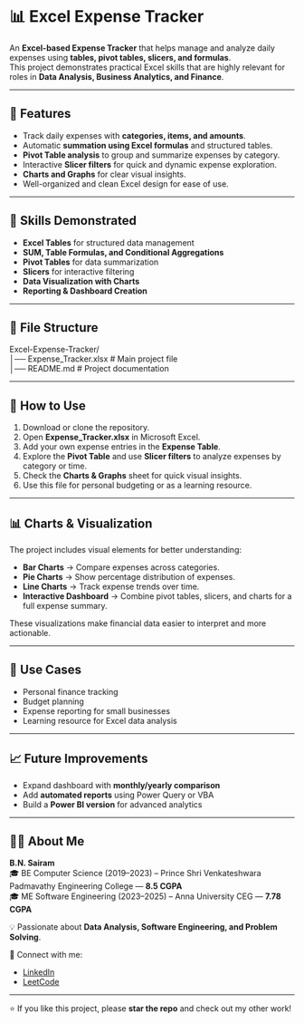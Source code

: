 # 📊 Excel Expense Tracker

An **Excel-based Expense Tracker** that helps manage and analyze daily expenses using **tables, pivot tables, slicers, and formulas**.  
This project demonstrates practical Excel skills that are highly relevant for roles in **Data Analysis, Business Analytics, and Finance**.

---

## 🚀 Features
- Track daily expenses with **categories, items, and amounts**.
- Automatic **summation using Excel formulas** and structured tables.
- **Pivot Table analysis** to group and summarize expenses by category.
- Interactive **Slicer filters** for quick and dynamic expense exploration.
- **Charts and Graphs** for clear visual insights.
- Well-organized and clean Excel design for ease of use.

---

## 🔧 Skills Demonstrated
- **Excel Tables** for structured data management  
- **SUM, Table Formulas, and Conditional Aggregations**  
- **Pivot Tables** for data summarization  
- **Slicers** for interactive filtering  
- **Data Visualization with Charts**  
- **Reporting & Dashboard Creation**  

---

## 📂 File Structure

Excel-Expense-Tracker/  
│── Expense_Tracker.xlsx   # Main project file  
│── README.md              # Project documentation  

---

## 📂 How to Use
1. Download or clone the repository.  
2. Open **Expense_Tracker.xlsx** in Microsoft Excel.  
3. Add your own expense entries in the **Expense Table**.  
4. Explore the **Pivot Table** and use **Slicer filters** to analyze expenses by category or time.  
5. Check the **Charts & Graphs** sheet for quick visual insights.  
6. Use this file for personal budgeting or as a learning resource.  

---

## 📊 Charts & Visualization
The project includes visual elements for better understanding:
- **Bar Charts** → Compare expenses across categories.  
- **Pie Charts** → Show percentage distribution of expenses.  
- **Line Charts** → Track expense trends over time.  
- **Interactive Dashboard** → Combine pivot tables, slicers, and charts for a full expense summary.  

These visualizations make financial data easier to interpret and more actionable.  

---

## 🎯 Use Cases
- Personal finance tracking  
- Budget planning  
- Expense reporting for small businesses  
- Learning resource for Excel data analysis  

---

## 📈 Future Improvements
- Expand dashboard with **monthly/yearly comparison**  
- Add **automated reports** using Power Query or VBA  
- Build a **Power BI version** for advanced analytics  

---

## 👨‍💻 About Me
**B.N. Sairam**  
🎓 BE Computer Science (2019–2023) – Prince Shri Venkateshwara Padmavathy Engineering College — **8.5 CGPA**  
🎓 ME Software Engineering (2023–2025) – Anna University CEG — **7.78 CGPA**  

💡 Passionate about **Data Analysis, Software Engineering, and Problem Solving**.  

🔗 Connect with me:  
- [LinkedIn](https://www.linkedin.com/in/iamsairamnagarajan/)  
- [LeetCode](https://leetcode.com/u/bnsairam_14/)  

---

⭐ If you like this project, please **star the repo** and check out my other work!  
